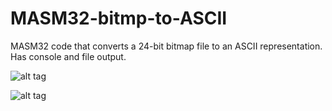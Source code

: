 # MASM32-bitmp-to-ASCII
MASM32 code that converts a 24-bit bitmap file to an ASCII representation.  Has console and file output.

![alt tag](http://i.imgur.com/Gl5Lg77.png)

![alt tag](http://i.imgur.com/sV4NoIc.gif)
